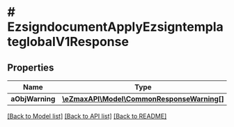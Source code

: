 # # EzsigndocumentApplyEzsigntemplateglobalV1Response

## Properties

Name | Type | Description | Notes
------------ | ------------- | ------------- | -------------
**aObjWarning** | [**\eZmaxAPI\Model\CommonResponseWarning[]**](CommonResponseWarning.md) |  | [optional]

[[Back to Model list]](../../README.md#models) [[Back to API list]](../../README.md#endpoints) [[Back to README]](../../README.md)
